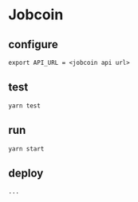 # Jobcoin

## configure

    export API_URL = <jobcoin api url>

## test

    yarn test

## run

    yarn start

## deploy

    ...